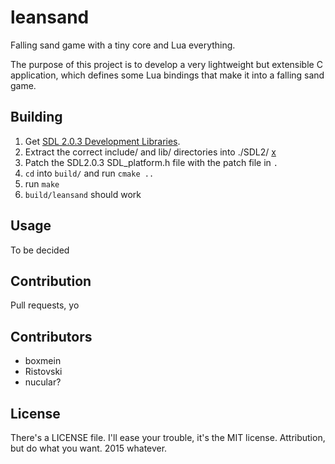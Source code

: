 # leansand

Falling sand game with a tiny core and Lua everything.

The purpose of this project is to develop a very lightweight but extensible C application, which defines some Lua bindings that make it into a falling sand game.

## Building

1. Get [SDL 2.0.3 Development Libraries][sdl]. 
2. Extract the correct include/ and lib/ directories into ./SDL2/ [x][correct]
3. Patch the SDL2.0.3 SDL_platform.h file with the patch file in `.`
4. `cd` into `build/` and run `cmake ..`
5. run `make`
6. `build/leansand` should work

[sdl]: https://libsdl.org/download-2.0.php
[correct]: http://stackoverflow.com/a/23242705/2278637

## Usage

To be decided

## Contribution

Pull requests, yo

## Contributors

* boxmein
* Ristovski
* nucular?

## License

There's a LICENSE file. I'll ease your trouble, it's the MIT license. Attribution, but do what you want. 2015 whatever.
